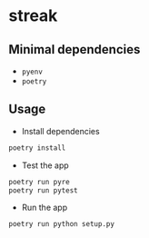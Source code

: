 # streak

## Minimal dependencies

- `pyenv`
- `poetry`

## Usage

- Install dependencies

```sh
poetry install 
```

- Test the app

```sh
poetry run pyre
poetry run pytest
```

- Run the app

```sh
poetry run python setup.py
```

